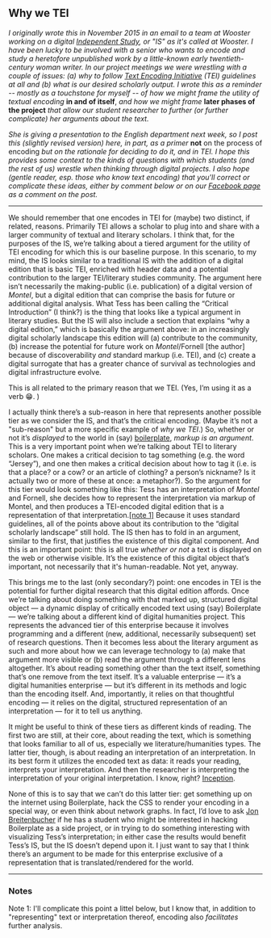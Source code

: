 ## Why we TEI

*I originally wrote this in November 2015 in an email to a team at Wooster working on a digital [Independent Study](https://www.wooster.edu/academics/research/is/), or "IS" as it's called at Wooster. I have been lucky to be involved with a senior who wants to encode and study a heretofore unpublished work by a little-known early twentieth-century woman writer. In our project meetings we were wrestling with a couple of issues: (a) why to follow [Text Encoding Initiative](http://www.tei-c.org/index.xml) (TEI) guidelines at all and (b) what is our desired scholarly output. I wrote this as a reminder -- mostly as a touchstone for myself -- of how we might frame the utility of textual encoding* **in and of itself**, *and how we might frame* **later phases of the project** *that allow our student researcher to further (or further complicate) her arguments about the text.*

*She is giving a presentation to the English department next week, so I post this (slightly revised version) here, in part, as a primer* **not** on the process of encoding *but on the rationale for deciding to do it, and in TEI. I hope this provides some context to the kinds of questions with which students (and the rest of us) wrestle when thinking through digital projects. I also hope (gentle reader, esp. those who know text encoding) that you'll correct or complicate these ideas, either by comment below or on our [Facebook page](https://www.facebook.com/ohiofiveDS/) as a comment on the post.*

-----

We should remember that one encodes in TEI for (maybe) two distinct, if related, reasons. Primarily TEI allows a scholar to plug into and share with a larger community of textual and literary scholars. I think that, for the purposes of the IS, we’re talking about a tiered argument for the utility of TEI encoding for which this is our  baseline purpose. In this scenario, to my mind, the IS looks similar to a traditional IS with the addition of a digital edition that is basic TEI, enriched with header data and a potential contribution to the larger TEI/literary studies community. The argument here isn’t necessarily the making-public (i.e. publication) of a digital version of *Montel*, but a digital edition that can comprise the basis for future or additional digital analysis. What Tess has been calling the “Critical Introduction” (I think?) is the thing that looks like a typical argument in literary studies. But the IS will also include a section that explains “why a digital edition,” which is basically the argument above: in an increasingly digital scholarly landscape this edition will (a) contribute to the community, (b) increase the potential for future work on *Montel*/Fornell [the author] because of discoverability *and* standard markup (i.e. TEI), and (c) create a digital surrogate that has a greater chance of survival as technologies and digital infrastructure evolve. 

This is all related to the primary reason that we TEI. (Yes, I’m using it as a verb :grin:. )

I actually think there’s a sub-reason in here that represents another possible tier as we consider the IS, and that’s the critical encoding. (Maybe it’s not a "sub-reason" but a more specific example of *why we TEI*.) So, whether or not it’s *displayed* to the world in (say) [boilerplate](http://dcl.ils.indiana.edu/teibp/), *markup is an argument*. This is a very important point when we’re talking about TEI to literary scholars. One makes a critical decision to tag something (e.g. the word “Jersey”), and one then makes a critical decision about how to tag it (i.e. is that a place? or a cow? or an article of clothing? a person’s nickname? Is it actually two or more of these at once: a metaphor?). So the argument for this tier would look something like this: Tess has an interpretation of *Montel* and Fornell, she decides how to represent the interpretation via markup of Montel, and then produces a TEI-encoded digital edition that is a representation of that interpretation.[[note 1]](#note-1) Because it uses standard guidelines, all of the points above about its contribution to the “digital scholarly landscape” still hold. The IS then has to fold in an argument, similar to the first, that justifies the existence of this digital component. And this is an important point: this is all true *whether or not* a text is displayed on the web or otherwise visible. It’s the existence of this digital object that’s important, not necessarily that it's human-readable. Not yet, anyway. 

This brings me to the last (only secondary?) point: one encodes in TEI is the potential for further digital research that this digital edition affords. Once we’re talking about  doing something with that marked up, structured digital object — a dynamic display of critically encoded text using (say) Boilerplate — we’re talking about a different kind of digital humanities project. This represents the advanced tier of this enterprise because it involves programming and a different (new, additional, necessarily subsequent) set of research questions. Then it becomes less about the literary argument as such and more about how we can leverage technology to (a) make that argument more visible or (b) read the argument through a different lens altogether. It’s about reading something other than the text itself, something that’s one remove from the text itself. It’s a valuable enterprise — it’s a digital humanities enterprise — but it’s different in its methods and logic than the encoding itself. And, importantly, it relies on that thoughtful encoding — it relies on the digital, structured representation of an interpretation — for it to tell us anything. 

It might be useful to think of these tiers as different kinds of reading. The first two are still, at their core, about reading the text, which is something that looks familiar to all of us, especially we literature/humanities types. The latter tier, though, is about reading an interpretation of an interpretation. In its best form it utilizes the encoded text as data: it reads your reading, interprets your interpretation. And then the researcher is interpreting the interpretation of your original interpretation. I know, right? [Inception](http://gph.is/1eNue2O).

None of this is to say that we can’t do this latter tier: get something up on the internet using Boilerplate, hack the CSS to render your encoding in a special way, or even think about network graphs. In fact, I’d love to ask [Jon Breitenbucher](http://educationaltechnology.wooster.edu/people/jon-breitenbucher/) if he has a student who might be interested in hacking Boilerplate as a side project, or in trying to do something interesting with visualizing Tess’s interpretation; in either case the results would benefit Tess’s IS, but the IS doesn’t depend upon it. I just want to say that I think there’s an argument to be made for this enterprise exclusive of a representation that is translated/rendered for the world. 

-----

### Notes
<a id="note-1">Note 1</a>: I'll complicate this point a littel below, but I know that, in addition to "representing" text or interpretation thereof, encoding also *facilitates* further analysis.